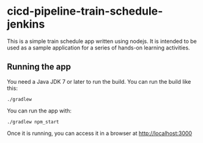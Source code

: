 # cicd-pipeline-train-schedule-jenkins

This is a simple train schedule app written using nodejs. It is intended to be used as a sample application for a series of hands-on learning activities.

## Running the app

You need a Java JDK 7 or later to run the build. You can run the build like this:

    ./gradlew 

You can run the app with:

    ./gradlew npm_start

Once it is running, you can access it in a browser at [http://localhost:3000](http://localhost:3000)
